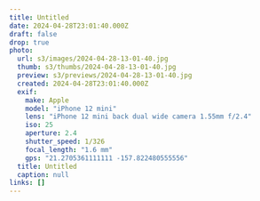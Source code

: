 ```yaml
---
title: Untitled
date: 2024-04-28T23:01:40.000Z
draft: false
drop: true
photo:
  url: s3/images/2024-04-28-13-01-40.jpg
  thumb: s3/thumbs/2024-04-28-13-01-40.jpg
  preview: s3/previews/2024-04-28-13-01-40.jpg
  created: 2024-04-28T23:01:40.000Z
  exif:
    make: Apple
    model: "iPhone 12 mini"
    lens: "iPhone 12 mini back dual wide camera 1.55mm f/2.4"
    iso: 25
    aperture: 2.4
    shutter_speed: 1/326
    focal_length: "1.6 mm"
    gps: "21.2705361111111 -157.822480555556"
  title: Untitled
  caption: null
links: []
---
```

